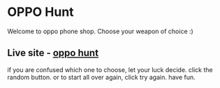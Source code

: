 # OPPO Hunt

Welcome to oppo phone shop. Choose your weapon of choice :)

## Live site - [oppo hunt](oppo-hunt.netlify.app)

if you are confused which one to choose, let your luck decide. click the random button. or to start all over again, click try again. have fun.
